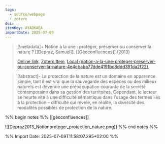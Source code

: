 ```yaml
---
tags:
  - source/webpage
  - zotero
doi: 
itemKey: AYADKAEA
importDate: 2025-07-09
---
```

>[!metadata]+
> Notion à la une : protéger, préserver ou conserver la nature ?
> [[Depraz, Samuel]], 
> [[Géoconfluences]] (2013)
> 
> [Online link](https://geoconfluences.ens-lyon.fr/informations-scientifiques/a-la-une/notion-a-la-une/notion-a-la-une-proteger-preserver-ou-conserver-la-nature), [Zotero Item](zotero://select/library/items/AYADKAEA), [Local (notion-a-la-une-proteger-preserver-ou-conserver-la-nature-4e4cbaba77dde4191bc8ddd391da2f22)](file://C:/Users/aburg/Documents/references/zotero/storage/VF975CD9/notion-a-la-une-proteger-preserver-ou-conserver-la-nature-4e4cbaba77dde4191bc8ddd391da2f22.pdf), 

>[!abstract]-
>La protection de la nature est un domaine en apparence simple, tant il est vrai que la  sauvegarde des espèces ou des milieux naturels est devenue une préoccupation courante de la société contemporaine dans sa gestion des territoires. Cependant, le lecteur se heurte vite à une difficulté sémantique dans l’usage des termes liés à la protection – difficulté qui révèle, en réalité, la diversité des modalités possibles de protection de la nature.

%% begin notes %%
[[géoconfluences]]

![[Depraz2013_Notionproteger_protection_nature.png]]
%% end notes %%

%% Import Date: 2025-07-09T11:58:07.295+02:00 %%
